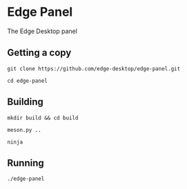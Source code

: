 # Edge Panel
The Edge Desktop panel

## Getting a copy

`git clone https://github.com/edge-desktop/edge-panel.git`

`cd edge-panel`

## Building

`mkdir build && cd build`

`meson.py ..`

`ninja`

## Running

`./edge-panel`

